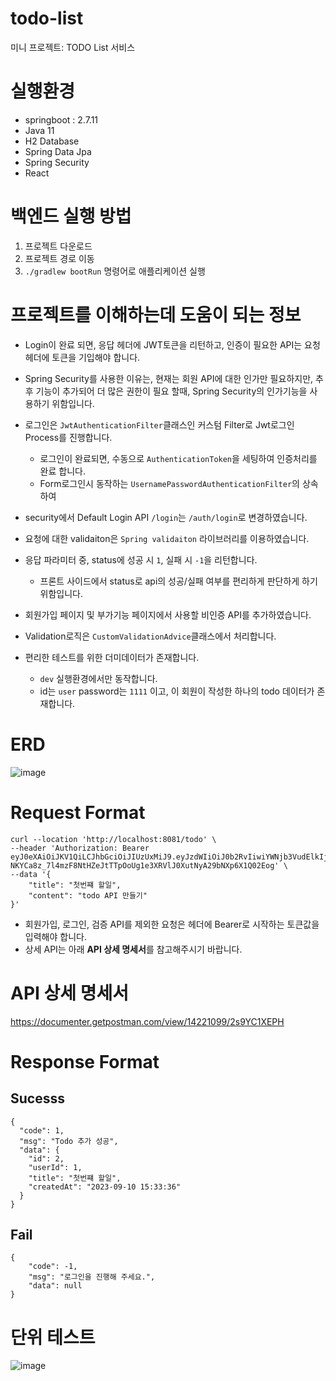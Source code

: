 # todo-list
미니 프로젝트: TODO List 서비스

# 실행환경
- springboot : 2.7.11
- Java 11
- H2 Database
- Spring Data Jpa
- Spring Security
- React

# 백엔드 실행 방법
1. 프로젝트 다운로드
2. 프로젝트 경로 이동
3. `./gradlew bootRun` 명령어로 애플리케이션 실행

# 프로젝트를 이해하는데 도움이 되는 정보

- Login이 완료 되면, 응답 헤더에 JWT토큰을 리턴하고, 인증이 필요한 API는 요청 헤더에 토큰을 기입해야 합니다.
- Spring Security를 사용한 이유는, 현재는 회원 API에 대한 인가만 필요하지만, 추후 기능이 추가되어 더 많은 권한이 필요 할때, Spring Security의 인가기능을 사용하기 위함입니다.
- 로그인은 `JwtAuthenticationFilter`클래스인 커스텀 Filter로 Jwt로그인 Process를 진행합니다.
  - 로그인이 완료되면, 수동으로 `AuthenticationToken`을 세팅하여 인증처리를 완료 합니다.
  - Form로그인시 동작하는 `UsernamePasswordAuthenticationFilter`의 상속하여
- security에서 Default Login API `/login`는 `/auth/login`로 변경하였습니다. 

- 요청에 대한 validaiton은 `Spring validaiton` 라이브러리를 이용하였습니다.
- 응답 파라미터 중, status에 성공 시 `1`, 실패 시 `-1`을 리턴합니다.
  - 프론트 사이드에서 status로 api의 성공/실패 여부를 편리하게 판단하게 하기 위함입니다.
- 회원가입 페이지 및 부가기능 페이지에서 사용할 비인증 API를 추가하였습니다.
- Validation로직은 `CustomValidationAdvice`클래스에서 처리합니다.
- 편리한 테스트를 위한 더미데이터가 존재합니다.
  - `dev` 실행환경에서만 동작합니다.
  - id는 `user` password는 `1111` 이고, 이 회원이 작성한 하나의 todo 데이터가 존재합니다.

# ERD
![image](https://github.com/qwe5507/todo-list/assets/70142711/0805f0d6-5371-4e7c-8831-e2e6c25babcd)

   
# Request Format
```
curl --location 'http://localhost:8081/todo' \
--header 'Authorization: Bearer eyJ0eXAiOiJKV1QiLCJhbGciOiJIUzUxMiJ9.eyJzdWIiOiJ0b2RvIiwiYWNjb3VudElkIjoidXNlciIsInJvbGUiOiJVU0VSIiwiaWQiOjEsImV4cCI6MTY5NDkzMTE5Mn0.Zv_kcE4KCCF5wcI30HSeF3Zz4q-NKYCa8z_7l4mzF8NtHZeJtTTpOoUg1e3XRVlJ0XutNyA29bNXp6X1Q02Eog' \
--data '{
    "title": "첫번쨰 할일",
    "content": "todo API 만들기"
}'
```
- 회원가입, 로그인, 검증 API를 제외한 요청은 헤더에 Bearer로 시작하는 토큰값을 입력해야 합니다.
- 상세 API는 아래 **API 상세 명세서**를 참고해주시기 바랍니다.

# API 상세 명세서 
https://documenter.getpostman.com/view/14221099/2s9YC1XEPH

# Response Format
## Sucesss
```
{
  "code": 1,
  "msg": "Todo 추가 성공",
  "data": {
    "id": 2,
    "userId": 1,
    "title": "첫번쨰 할일",
    "createdAt": "2023-09-10 15:33:36"
  }
}
```

## Fail 
```
{
    "code": -1,
    "msg": "로그인을 진행해 주세요.",
    "data": null
}
```

# 단위 테스트
![image](https://github.com/qwe5507/todo-list/assets/70142711/0502f5ff-7031-4c77-add7-0acd8f5eec08)

